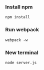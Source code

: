 


### Install npm

```
npm install
```


### Run webpack

```
webpack -w
```


### New terminal

```
node server.js
```
